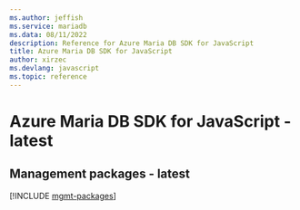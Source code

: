 ```yaml
---
ms.author: jeffish
ms.service: mariadb
ms.data: 08/11/2022
description: Reference for Azure Maria DB SDK for JavaScript
title: Azure Maria DB SDK for JavaScript
author: xirzec
ms.devlang: javascript
ms.topic: reference
---
```

# Azure Maria DB SDK for JavaScript - latest

## Management packages - latest
[!INCLUDE [mgmt-packages](maria-db-mgmt-index.md)]
